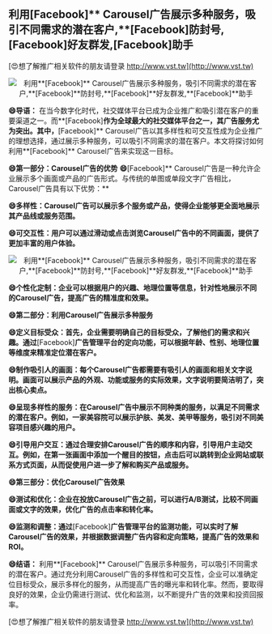 ## **利用**[Facebook]** Carousel广告展示多种服务，吸引不同需求的潜在客户,**[Facebook]**防封号,**[Facebook]**好友群发,**[Facebook]**助手**

[😍想了解推广相关软件的朋友请登录 http://www.vst.tw](http://www.vst.tw)

 <center><img src="https://vst.tw/MP4/tuiguang/png/8.png" alt="利用**[Facebook]** Carousel广告展示多种服务，吸引不同需求的潜在客户,**[Facebook]**防封号,**[Facebook]**好友群发,**[Facebook]**助手"></center>

**😄导语：**
在当今数字化时代，社交媒体平台已成为企业推广和吸引潜在客户的重要渠道之一。而**[Facebook]**作为全球最大的社交媒体平台之一，其广告服务尤为突出。其中，**[Facebook]** Carousel广告以其多样性和可交互性成为企业推广的理想选择，通过展示多种服务，可以吸引不同需求的潜在客户。本文将探讨如何利用**[Facebook]** Carousel广告来实现这一目标。

**😄第一部分：Carousel广告的优势**
**😄**[Facebook]** Carousel广告是一种允许企业展示多个画面或产品的广告形式。与传统的单图或单段文字广告相比，Carousel广告具有以下优势：**

**😄多样性：Carousel广告可以展示多个服务或产品，使得企业能够更全面地展示其产品线或服务范围。**

**😄可交互性：用户可以通过滑动或点击浏览Carousel广告中的不同画面，提供了更加丰富的用户体验。**

 <center><img src="https://vst.tw/MP4/tuiguang/png/2.png" alt="利用**[Facebook]** Carousel广告展示多种服务，吸引不同需求的潜在客户,**[Facebook]**防封号,**[Facebook]**好友群发,**[Facebook]**助手"></center>

**😄个性化定制：企业可以根据用户的兴趣、地理位置等信息，针对性地展示不同的Carousel广告，提高广告的精准度和效果。**

**😄第二部分：利用Carousel广告展示多种服务**

**😄定义目标受众：首先，企业需要明确自己的目标受众，了解他们的需求和兴趣。通过**[Facebook]**广告管理平台的定向功能，可以根据年龄、性别、地理位置等维度来精准定位潜在客户。**

**😄制作吸引人的画面：每个Carousel广告都需要有吸引人的画面和相关文字说明。画面可以展示产品的外观、功能或服务的实际效果，文字说明要简洁明了，突出核心卖点。**

**😄呈现多样性的服务：在Carousel广告中展示不同种类的服务，以满足不同需求的潜在客户。例如，一家美容院可以展示护肤、美发、美甲等服务，吸引对不同美容项目感兴趣的用户。**

**😄引导用户交互：通过合理安排Carousel广告的顺序和内容，引导用户主动交互。例如，在第一张画面中添加一个醒目的按钮，点击后可以跳转到企业网站或联系方式页面，从而促使用户进一步了解和购买产品或服务。**

**😄第三部分：优化Carousel广告效果**

**😄测试和优化：企业在投放Carousel广告之前，可以进行A/B测试，比较不同画面或文字的效果，优化广告的点击率和转化率。**

**😄监测和调整：通过**[Facebook]**广告管理平台的监测功能，可以实时了解Carousel广告的效果，并根据数据调整广告内容和定向策略，提高广告的效果和ROI。**

**😄结语：**
利用**[Facebook]** Carousel广告展示多种服务，可以吸引不同需求的潜在客户。通过充分利用Carousel广告的多样性和可交互性，企业可以准确定位目标受众，展示多样化的服务，从而提高广告的曝光率和转化率。然而，要取得良好的效果，企业仍需进行测试、优化和监测，以不断提升广告的效果和投资回报率。

[😍想了解推广相关软件的朋友请登录 http://www.vst.tw](http://www.vst.tw)



